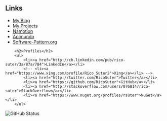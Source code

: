    <h2>Links</h2>
        <ul>
            <li><a href="https://blog.rsuter.com">My Blog</a></li>
            <li><a href="https://blog.rsuter.com/projects">My Projects</a></li>
            <li><a href="https://namotion.com">Namotion</a></li>
            <li><a href="https://apimundo.com">Apimundo</a></li>
            <li><a href="http://software-pattern.org">Software-Pattern.org</a></li>
        </ul>
        
        <h2>Profiles</h2>
        <ul>
            <li><a href="http://ch.linkedin.com/pub/rico-suter/3a/87a/784">LinkedIn</a></li>
            <!-- <li><a href="https://www.xing.com/profile/Rico_Suter2">Xing</a></li> -->
            <li><a href="http://twitter.com/RicoSuter">Twitter</a></li>
            <li><a href="https://github.com/RicoSuter">GitHub</a></li>
            <li><a href="http://stackoverflow.com/users/876814/rico-suter">StackOverflow</a></li>
            <li><a href="https://www.nuget.org/profiles/rsuter">NuGet</a></li>
        </ul>

![GitHub Status](https://github-readme-stats.vercel.app/api?username=RicoSuter&theme=chartreuse&show_icons=true&count_private=true&include_all_commits=true&custom_title=GitHub%20Stats)
